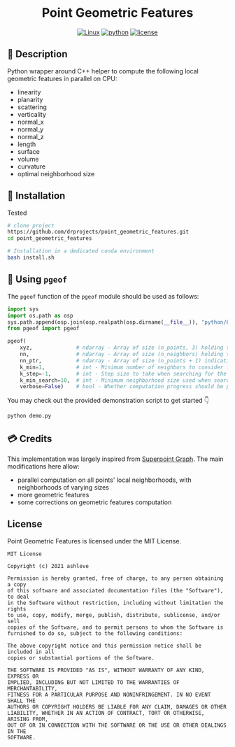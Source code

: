 <div align="center">

# Point Geometric Features

[![Linux](https://svgshare.com/i/Zhy.svg)](https://svgshare.com/i/Zhy.svg)
[![python](https://img.shields.io/badge/-Python_3.8-blue?logo=python&logoColor=white)](https://github.com/pre-commit/pre-commit)
[![license](https://img.shields.io/badge/License-MIT-green.svg?labelColor=gray)](https://github.com/ashleve/lightning-hydra-template#license)


</div>


## 📌 Description

Python wrapper around C++ helper to compute the following local geometric features in parallel on CPU:
- linearity
- planarity
- scattering
- verticality
- normal_x
- normal_y
- normal_z
- length
- surface
- volume
- curvature
- optimal neighborhood size


## 🧱 Installation

Tested

```bash
# clone project
https://github.com/drprojects/point_geometric_features.git
cd point_geometric_features

# Installation in a dedicated conda environment
bash install.sh
```

## 🚀 Using `pgeof`

The `pgeof` function of the `pgeof` module should be used as follows:

```python
import sys
import os.path as osp
sys.path.append(osp.join(osp.realpath(osp.dirname(__file__)), "python/bin"))
from pgeof import pgeof

pgeof(
    xyz,              # ndarray - Array of size (n_points, 3) holding the XYZ coordinates for N points
    nn,               # ndarray - Array of size (n_neighbors) holding the points' neighbor indices flattened for CSR format
    nn_ptr,           # ndarray - Array of size (n_points + 1) indicating the start and end indices of each point's neighbors in nn
    k_min=1,          # int - Minimum number of neighbors to consider for features computation. If less, the point set will be given 0 features
    k_step=-1,        # int - Step size to take when searching for the optimal neighborhood size, following: http://lareg.ensg.eu/labos/matis/pdf/articles_revues/2015/isprs_wjhm_15.pdf. If k_step < 1, the optimal neighborhood will be computed based on all the neighbors available for each point 
    k_min_search=10,  # int - Minimum neighborhood size used when searching the optimal neighborhood size. It is advised to use a value of 10 or higher
    verbose=False)    # bool - Whether computation progress should be printed out
```

You may check out the provided demonstration script to get started 👇

```bash
python demo.py
```


## 💳 Credits
This implementation was largely inspired from [Superpoint Graph](https://github.com/loicland/superpoint_graph). The main modifications here allow: 
- parallel computation on all points' local neighborhoods, with neighborhoods of varying sizes
- more geometric features
- some corrections on geometric features computation


## License

Point Geometric Features is licensed under the MIT License.

```
MIT License

Copyright (c) 2021 ashleve

Permission is hereby granted, free of charge, to any person obtaining a copy
of this software and associated documentation files (the "Software"), to deal
in the Software without restriction, including without limitation the rights
to use, copy, modify, merge, publish, distribute, sublicense, and/or sell
copies of the Software, and to permit persons to whom the Software is
furnished to do so, subject to the following conditions:

The above copyright notice and this permission notice shall be included in all
copies or substantial portions of the Software.

THE SOFTWARE IS PROVIDED "AS IS", WITHOUT WARRANTY OF ANY KIND, EXPRESS OR
IMPLIED, INCLUDING BUT NOT LIMITED TO THE WARRANTIES OF MERCHANTABILITY,
FITNESS FOR A PARTICULAR PURPOSE AND NONINFRINGEMENT. IN NO EVENT SHALL THE
AUTHORS OR COPYRIGHT HOLDERS BE LIABLE FOR ANY CLAIM, DAMAGES OR OTHER
LIABILITY, WHETHER IN AN ACTION OF CONTRACT, TORT OR OTHERWISE, ARISING FROM,
OUT OF OR IN CONNECTION WITH THE SOFTWARE OR THE USE OR OTHER DEALINGS IN THE
SOFTWARE.
```